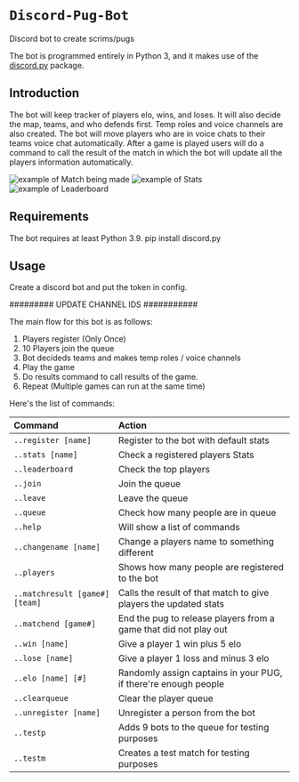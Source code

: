 # `Discord-Pug-Bot`
Discord bot to create scrims/pugs

The bot is programmed entirely in Python 3, and it makes use of the [discord.py](https://github.com/Rapptz/discord.py) package.

## Introduction

The bot will keep tracker of players elo, wins, and loses. It will also decide the map, teams, and who defends first. Temp roles and voice channels are also created. The bot will move players who are in voice chats to their teams voice chat automatically. After a game is played users will do a command to call the result of the match in which the bot will update all the players information automatically.

![example of Match being made](https://imgur.com/a/ZGVcjFq)
![example of Stats](https://imgur.com/gaGzC7z)
![example of Leaderboard](https://imgur.com/LN7Jt9L)


## Requirements

The bot requires at least Python 3.9. 
pip install discord.py

## Usage

Create a discord bot and put the token in config.

######### UPDATE CHANNEL IDS ###########

The main flow for this bot is as follows:

1. Players register (Only Once)
2. 10 Players join the queue
3. Bot decideds teams and makes temp roles / voice channels
4. Play the game
5. Do results command to call results of the game.
6. Repeat
(Multiple games can run at the same time)

Here's the list of commands:

| Command                       | Action                                                                                                     |
| :---------------------------- | :--------------------------------------------------------------------------------------------------------- |
| `..register [name]`           | Register to the bot with default stats                                                                     |
| `..stats [name]`              | Check a registered players Stats                                                                           |
| `..leaderboard   `            | Check the top players                                                                                      |
| `..join`                      | Join the queue                                                                                             |
| `..leave`                     | Leave the queue                                                                                            |
| `..queue `                    | Check how many people are in queue                                                                         |
| `..help`                      | Will show a list of commands                                                                               |
| `..changename [name]`         | Change a players name to something different                                                               |
| `..players`                   | Shows how many people are registered to the bot                                                            |
| `..matchresult [game#] [team]`| Calls the result of that match to give players the updated stats                                           |
| `..matchend [game#]`          | End the pug to release players from a game that did not play out                                           |
| `..win [name]`                | Give a player 1 win plus 5 elo                                                                             |
| `..lose [name]`               | Give a player 1 loss and minus 3 elo                                                                       |
| `..elo [name] [#]`            | Randomly assign captains in your PUG, if there're enough people                                            |
| `..clearqueue`                | Clear the player queue                                                                                     |
| `..unregister [name]`         | Unregister a person from the bot                                                                           |
| `..testp`                     | Adds 9 bots to the queue for testing purposes                                                              |
| `..testm`                     | Creates a test match for testing purposes                                                                  |
